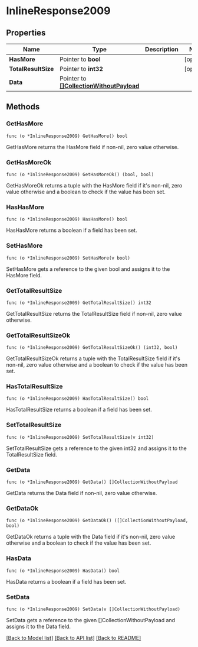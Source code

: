 # InlineResponse2009

## Properties

Name | Type | Description | Notes
------------ | ------------- | ------------- | -------------
**HasMore** | Pointer to **bool** |  | [optional] 
**TotalResultSize** | Pointer to **int32** |  | [optional] 
**Data** | Pointer to [**[]CollectionWithoutPayload**](CollectionWithoutPayload.md) |  | 

## Methods

### GetHasMore

`func (o *InlineResponse2009) GetHasMore() bool`

GetHasMore returns the HasMore field if non-nil, zero value otherwise.

### GetHasMoreOk

`func (o *InlineResponse2009) GetHasMoreOk() (bool, bool)`

GetHasMoreOk returns a tuple with the HasMore field if it's non-nil, zero value otherwise
and a boolean to check if the value has been set.

### HasHasMore

`func (o *InlineResponse2009) HasHasMore() bool`

HasHasMore returns a boolean if a field has been set.

### SetHasMore

`func (o *InlineResponse2009) SetHasMore(v bool)`

SetHasMore gets a reference to the given bool and assigns it to the HasMore field.

### GetTotalResultSize

`func (o *InlineResponse2009) GetTotalResultSize() int32`

GetTotalResultSize returns the TotalResultSize field if non-nil, zero value otherwise.

### GetTotalResultSizeOk

`func (o *InlineResponse2009) GetTotalResultSizeOk() (int32, bool)`

GetTotalResultSizeOk returns a tuple with the TotalResultSize field if it's non-nil, zero value otherwise
and a boolean to check if the value has been set.

### HasTotalResultSize

`func (o *InlineResponse2009) HasTotalResultSize() bool`

HasTotalResultSize returns a boolean if a field has been set.

### SetTotalResultSize

`func (o *InlineResponse2009) SetTotalResultSize(v int32)`

SetTotalResultSize gets a reference to the given int32 and assigns it to the TotalResultSize field.

### GetData

`func (o *InlineResponse2009) GetData() []CollectionWithoutPayload`

GetData returns the Data field if non-nil, zero value otherwise.

### GetDataOk

`func (o *InlineResponse2009) GetDataOk() ([]CollectionWithoutPayload, bool)`

GetDataOk returns a tuple with the Data field if it's non-nil, zero value otherwise
and a boolean to check if the value has been set.

### HasData

`func (o *InlineResponse2009) HasData() bool`

HasData returns a boolean if a field has been set.

### SetData

`func (o *InlineResponse2009) SetData(v []CollectionWithoutPayload)`

SetData gets a reference to the given []CollectionWithoutPayload and assigns it to the Data field.


[[Back to Model list]](../README.md#documentation-for-models) [[Back to API list]](../README.md#documentation-for-api-endpoints) [[Back to README]](../README.md)


